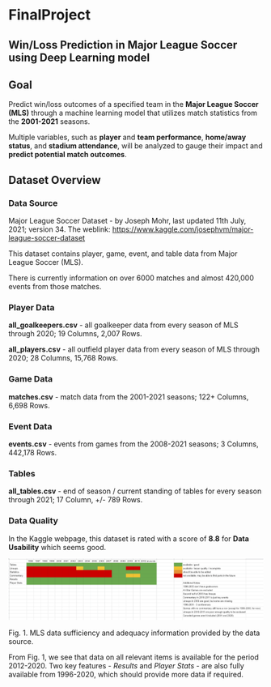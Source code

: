 # FinalProject

  ## Win/Loss Prediction in Major League Soccer using Deep Learning model

## Goal 

Predict win/loss outcomes of a specified team in the **Major League Soccer (MLS)** through a machine learning model that utilizes match statistics from the **2001-2021** seasons. 

Multiple variables, such as **player** and **team performance**, **home/away status**, and **stadium attendance**, will be analyzed to gauge their impact and **predict potential match outcomes**.

## Dataset Overview

  ### Data Source
  
  Major League Soccer Dataset - by Joseph Mohr, last updated 11th July, 2021; version 34. The weblink: https://www.kaggle.com/josephvm/major-league-soccer-dataset

  This dataset contains player, game, event, and table data from Major League Soccer (MLS).

  There is currently information on over 6000 matches and almost 420,000 events from those matches.

   ### Player Data
  
   **all_goalkeepers.csv** - all goalkeeper data from every season of MLS through 2020; 19 Columns, 2,007 Rows.
  
   **all_players.csv** - all outfield player data from every season of MLS through 2020; 28 Columns, 15,768 Rows.

   ### Game Data

   **matches.csv** - match data from the 2001-2021 seasons; 122+ Columns, 6,698 Rows.

   ### Event Data

   **events.csv** - events from games from the 2008-2021 seasons; 3 Columns, 442,178 Rows.

   ### Tables

   **all_tables.csv** - end of season / current standing of tables for every season through 2021; 17 Column, +/- 789 Rows.
  
  ### Data Quality
  
  In the Kaggle webpage, this dataset is rated with a score of **8.8** for **Data Usability** which seems good.
  
  ![MLS data quality](/Resources/MLS_data_quality.png)
  
  Fig. 1. MLS data sufficiency and adequacy information provided by the data source.
  
  From Fig. 1, we see that data on all relevant items is available for the period 2012-2020. Two key features - *Results* and *Player Stats* - are also fully available from 1996-2020, which should provide more data if required.
  
  
